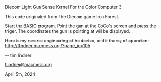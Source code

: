 Diecom Light Gun Sense Kernel
For the Color Computer 3

This code originated from The Diecom game Iron Forest.

Start the BASIC program. Point the gun at the CoCo's screen and press the triger.
The coordinates the gun is pointing at will be displayed.

Here is my reverse engineering of he device, and it theroy of operation:
http://tlindner.macmess.org/?page_id=105

--
tim lindner

tlindner@macmess.org

April 5th, 2024

